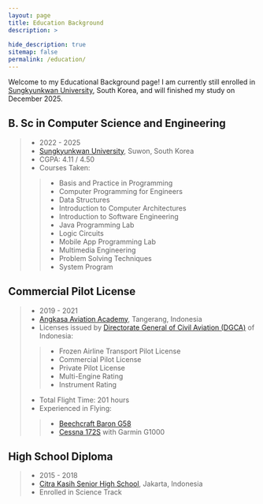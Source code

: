 ```yaml
---
layout: page
title: Education Background
description: >
  
hide_description: true
sitemap: false
permalink: /education/
---
```

Welcome to my Educational Background page! I am currently still enrolled in 
[Sungkyunkwan University], South Korea, and will finished my study on December 2025.

## B. Sc in Computer Science and Engineering
> * 2022 - 2025
> * [Sungkyunkwan University], Suwon, South Korea
> * CGPA: 4.11 / 4.50
> * Courses Taken:
>> * Basis and Practice in Programming
>> * Computer Programming for Engineers
>> * Data Structures
>> * Introduction to Computer Architectures
>> * Introduction to Software Engineering
>> * Java Programming Lab
>> * Logic Circuits
>> * Mobile App Programming Lab
>> * Multimedia Engineering
>> * Problem Solving Techniques
>> * System Program


## Commercial Pilot License
> * 2019 - 2021
> * [Angkasa Aviation Academy], Tangerang, Indonesia
> * Licenses issued by [Directorate General of Civil Aviation (DGCA)] of Indonesia:
>> * Frozen Airline Transport Pilot License
>> * Commercial Pilot License
>> * Private Pilot License
>> * Multi-Engine Rating
>> * Instrument Rating
> * Total Flight Time: 201 hours
> * Experienced in Flying:
>> * [Beechcraft Baron G58]
>> * [Cessna 172S] with Garmin G1000


## High School Diploma
> * 2015 - 2018
> * [Citra Kasih Senior High School], Jakarta, Indonesia
> * Enrolled in Science Track

[Sungkyunkwan University]: https://www.skku.edu/eng/index.do
[Angkasa Aviation Academy]: https://www.angkasaaviationacademy.com/
[Directorate General of Civil Aviation (DGCA)]: https://hubud.dephub.go.id/hubud/website/
[Cessna 172S]: https://cessna.txtav.com/en/piston/cessna-skyhawk
[Beechcraft Baron G58]: https://beechcraft.txtav.com/en/baron-g58
[Citra Kasih Senior High School]: https://citrakasih.sch.id/sckjakarta/
